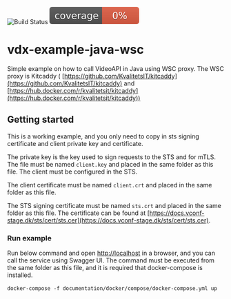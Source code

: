 ![Build Status](https://github.com/medcomdk/vdx-example-java/workflows/CICD/badge.svg) ![Test Coverage](.github/badges/jacoco.svg)
# vdx-example-java-wsc

Simple example on how to call VideoAPI in Java using WSC proxy. The WSC proxy is Kitcaddy (
[https://github.com/KvalitetsIT/kitcaddy](https://github.com/KvalitetsIT/kitcaddy) and 
[https://hub.docker.com/r/kvalitetsit/kitcaddy](https://hub.docker.com/r/kvalitetsit/kitcaddy))

## Getting started

This is a working example, and you only need to copy in sts signing certificate and client private key and certificate.

The private key is the key used to sign requests to the STS and for mTLS. The file must be named `client.key` and placed
in the same folder as this file. The client must be configured in the STS.

The client certificate must be named `client.crt` and placed in the same folder as this file.

The STS signing certificate must be named `sts.crt` and placed in the same folder as this file. The certificate can be 
found at [https://docs.vconf-stage.dk/sts/cert/sts.cer](https://docs.vconf-stage.dk/sts/cert/sts.cer). 

### Run example 

Run below command and open [http://localhost](http://localhost) in a browser, and you can call the service using
Swagger UI. The command must be executed from the same folder as this file, and it is required that docker-compose is 
installed.

```shell
docker-compose -f documentation/docker/compose/docker-compose.yml up
```
